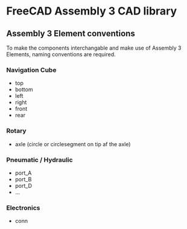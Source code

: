 # FreeCAD Assembly 3 CAD library

## Assembly 3 Element conventions
To make the components interchangable and make use of Assembly 3 Elements, naming conventions are required.

### Navigation Cube

- top
- bottom
- left
- right
- front
- rear

### Rotary

- axle (circle or circlesegment on tip af the axle)

### Pneumatic / Hydraulic

- port_A
- port_B
- port_D
- ...

### Electronics

- conn